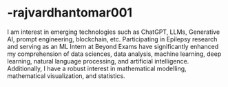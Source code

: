 # -rajvardhantomar001

I am interest in emerging technologies such as ChatGPT, LLMs, Generative AI, prompt engineering, blockchain, etc. Participating in Epilepsy research and serving as an ML Intern at Beyond Exams have significantly enhanced my comprehension of data sciences, data analysis, machine learning, deep learning, natural language processing, and artificial intelligence. Additionally, I have a robust interest in mathematical modelling, mathematical visualization, and statistics. 

